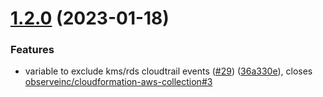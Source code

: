 # [1.2.0](https://github.com/observeinc/terraform-aws-collection/compare/v1.1.0...v1.2.0) (2023-01-18)


### Features

* variable to exclude kms/rds cloudtrail events ([#29](https://github.com/observeinc/terraform-aws-collection/issues/29)) ([36a330e](https://github.com/observeinc/terraform-aws-collection/commit/36a330ea18ec81645900929937161b8b6c165f7d)), closes [observeinc/cloudformation-aws-collection#3](https://github.com/observeinc/cloudformation-aws-collection/issues/3)



